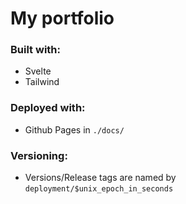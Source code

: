 # My portfolio
### Built with:
* Svelte
* Tailwind
### Deployed with:
* Github Pages in `./docs/`
### Versioning:
* Versions/Release tags are named by `deployment/$unix_epoch_in_seconds`
